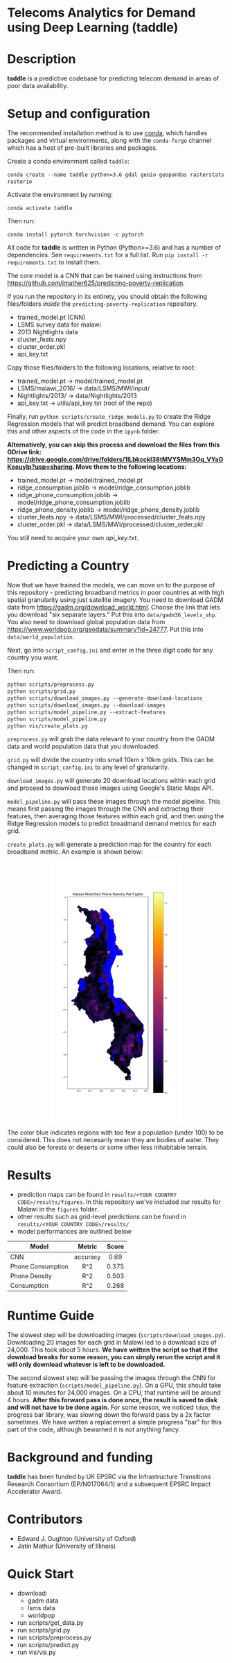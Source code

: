 Telecoms Analytics for Demand using Deep Learning (taddle)
===========================================

Description
===========
**taddle** is a predictive codebase for predicting telecom demand in areas of poor data
availability.


Setup and configuration
=======================

The recommended installation method is to use [conda](http://conda.pydata.org/miniconda.html),
which handles packages and virtual environments,
along with the `conda-forge` channel which has a host of pre-built libraries and packages.

Create a conda environment called `taddle`:

    conda create --name taddle python=3.6 gdal geoio geopandas rasterstats rasterio

Activate the environment by running:

    conda activate taddle

Then run:

    conda install pytorch torchvision -c pytorch

All code for **taddle** is written in Python (Python>=3.6) and has a number of dependencies.
See `requirements.txt` for a full list. Run `pip install -r requirements.txt` to install them.

The core model is a CNN that can be trained using instructions from https://github.com/jmather625/predicting-poverty-replication.

If you run the repository in its entirety, you should obtain the following files/folders *inside* the `predicting-poverty-replication` repository.
- trained_model.pt (CNN)
- LSMS survey data for malawi
- 2013 Nightlights data
- cluster_feats.npy
- cluster_order.pkl
- api_key.txt

Copy those files/folders to the following locations, relative to root:
- trained_model.pt -> model/trained_model.pt
- LSMS/malawi_2016/ -> data/LSMS/MWI/input/
- Nightlights/2013/ -> data/Nightlights/2013
- api_key.txt -> utils/api_key.txt (root of the repo)

Finally, run `python scripts/create_ridge_models.py` to create the Ridge Regression models that will predict broadband demand. You can explore this and other aspects of the code in the `ipynb` folder.

**Alternatively, you can skip this process and download the files from this GDrive link: https://drive.google.com/drive/folders/1ILbkcckl38tMVYSMm3Oq_VYaOKseuyIp?usp=sharing. Move them to the following locations:**
- trained_model.pt -> model/trained_model.pt
- ridge_consumption.joblib -> model/ridge_consumption.joblib
- ridge_phone_consumption.joblib -> model/ridge_phone_consumption.joblib
- ridge_phone_density.joblib -> model/ridge_phone_density.joblib
- cluster_feats.npy -> data/LSMS/MWI/processed/cluster_feats.npy
- cluster_order.pkl -> data/LSMS/MWI/processed/cluster_order.pkl

You still need to acquire your own *api_key.txt*.

Predicting a Country
=======================
Now that we have trained the models, we can move on to the purpose of this repository - predicting broadband metrics in poor countries  at with high spatial granularity using just satellite imagery. You need to download GADM data from https://gadm.org/download_world.html. Choose the link that lets you download "six separate layers." Put this into `data/gadm36_levels_shp`. You also need to download global population data from https://www.worldpop.org/geodata/summary?id=24777. Put this into `data/world_population`.

Next, go into `script_config.ini` and enter in the three digit code for any country you want. 

Then run:

    python scripts/preprocess.py
    python scripts/grid.py
    python scripts/download_images.py --generate-download-locations
    python scripts/download_images.py --download-images
    python scripts/model_pipeline.py --extract-features
    python scripts/model_pipeline.py
    python vis/create_plots.py

`preprocess.py` will grab the data relevant to your country from the GADM data and world population data that you downloaded.

`grid.py` will divide the country into small 10km x 10km grids. This can be changed in `script_config.ini` to any level of granularity.

`download_images.py` will generate 20 download locations within each grid and proceed to download those images using Google's Static Maps API.

`model_pipeline.py` will pass these images through the model pipeline. This means first passing the images through the CNN and extracting their features, then averaging those features within each grid, and then using the Ridge Regression models to predict broadmand demand metrics for each grid.

`create_plots.py` will generate a prediction map for the country for each broadband metric. An example is shown below:

<p align="center">
  <img src="figures/predicted_phone_density_per_capita.png" width="300" height="600">
</p>

The color blue indicates regions with too few a population (under 100) to be considered. This does not necesarily mean they are bodies of water. They could also be forests or deserts or some other less inhabitable terrain.

Results
======================
- prediction maps can be found in `results/<YOUR COUNTRY CODE>/results/figures`. In this repository we've included our results for Malawi in the `figures` folder.
- other results such as grid-level predictions can be found in `results/<YOUR COUNTRY CODE>/results/`
- model performances are outlined below

| Model              |  Metric       | Score     |
| ------------------ |:-------------:| :-------: |
| CNN                | accuracy      |   0.69    |
| Phone Consumption  | R^2           |   0.375   |
| Phone Density      | R^2           |   0.503   |
| Consumption        | R^2           |   0.268   |


Runtime Guide
======================
The slowest step will be downloading images (`scripts/download_images.py`). Downloading 20 images for each grid in Malawi led to a download size of 24,000. This took about 5 hours. **We have written the script so that if the download breaks for some reason, you can simply rerun the script and it will only download whatever is left to be downloaded.**

The second slowest step will be passing the images through the CNN for feature extraction (`scripts/model_pipeline.py`). On a GPU, this should take about 10 minutes for 24,000 images. On a CPU, that runtime will be around 4 hours. **After this forward pass is done once, the result is saved to disk and will not have to be done again.** For some reason, we noticed `tdqm`, the progress bar library, was slowing down the forward pass by a 2x factor sometimes. We have written a replacement a simple progress "bar" for this part of the code, although bewarned it is not anything fancy.


Background and funding
======================

**taddle** has been funded by UK EPSRC via the Infrastructure Transitions Research
Consortium (EP/N017064/1) and a subsequent EPSRC Impact Accelerator Award.

Contributors
============
- Edward J. Oughton (University of Oxford)
- Jatin Mathur (University of Illinois)

Quick Start
===========
- download:
    - gadm data
    - lsms data
    - worldpop
- run scripts/get_data.py
- run scripts/grid.py
- run scripts/preprocess.py
- run scripts/predict.py
- run vis/vis.py
